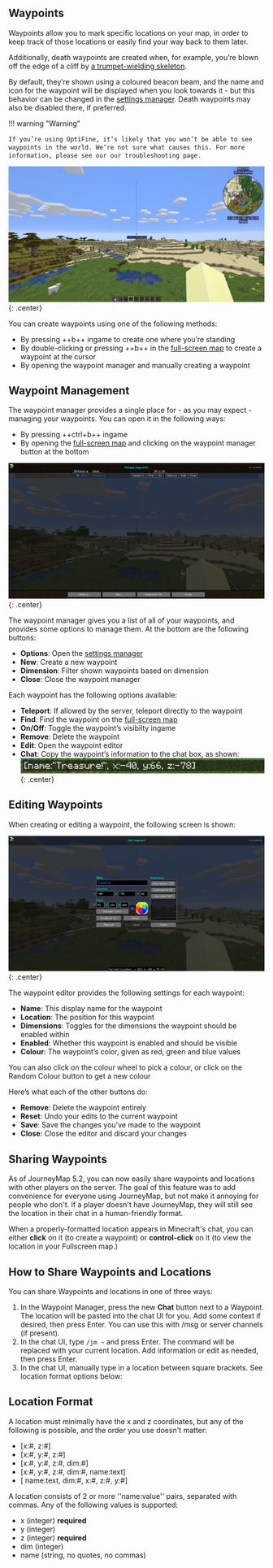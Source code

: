 ## **Waypoints**

Waypoints allow you to mark specific locations on your map, in order to keep track of those locations or easily find your way back to them later.

Additionally, death waypoints are created when, for example, you’re blown off the edge of a cliff by [a trumpet-wielding skeleton](https://www.curseforge.com/minecraft/mc-mods/trumpet-skeleton-redooted).

By default, they’re shown using a coloured beacon beam, and the name and icon for the waypoint will be displayed when you look towards it - but this behavior can be changed in the [settings manager](settings.md). Death waypoints may also be disabled there, if preferred.

!!! warning "Warning"

    If you’re using OptiFine, it’s likely that you won’t be able to see waypoints in the world. We’re not sure what causes this. For more information, please see our our troubleshooting page.

![Waypoint](../img/waypoint.png){: .center}

You can create waypoints using one of the following methods:

- By pressing ++b++ ingame to create one where you’re standing
- By double-clicking or pressing ++b++ in the [full-screen map](full-screen-map.md) to create a waypoint at the cursor
- By opening the waypoint manager and manually creating a waypoint

## **Waypoint Management**

The waypoint manager provides a single place for - as you may expect - managing your waypoints. You can open it in the following ways:

- By pressing ++ctrl+b++ ingame
- By opening the [full-screen map](full-screen-map.md) and clicking on the waypoint manager button at the bottom

![Waypoint-Manager](../img/waypoint-manager.png){: .center}

The waypoint manager gives you a list of all of your waypoints, and provides some options to manage them. At the bottom are the following buttons:

- **Options**: Open the [settings manager](settings.md)
- **New**: Create a new waypoint
- **Dimension**: Filter shown waypoints based on dimension
- **Close**: Close the waypoint manager

Each waypoint has the following options available:

- **Teleport**: If allowed by the server, teleport directly to the waypoint
- **Find**: Find the waypoint on the [full-screen map](full-screen-map.md)
- **On/Off**: Toggle the waypoint’s visibilty ingame
- **Remove**: Delete the waypoint
- **Edit**: Open the waypoint editor
- **Chat**: Copy the waypoint’s information to the chat box, as shown:
![Waypoint-Chat](../img/waypoint-chat.png){: .center}

## **Editing Waypoints**

When creating or editing a waypoint, the following screen is shown:

![Waypoint-Edit](../img/waypoint-edit.png){: .center}

The waypoint editor provides the following settings for each waypoint:

- **Name**: This display name for the waypoint
- **Location**: The position for this waypoint
- **Dimensions**: Toggles for the dimensions the waypoint should be enabled within
- **Enabled**: Whether this waypoint is enabled and should be visible
- **Colour**: The waypoint’s color, given as red, green and blue values

You can also click on the colour wheel to pick a colour, or click on the Random Colour button to get a new colour

Here’s what each of the other buttons do:

- **Remove**: Delete the waypoint entirely
- **Reset**: Undo your edits to the current waypoint
- **Save**: Save the changes you’ve made to the waypoint
- **Close**: Close the editor and discard your changes

## **Sharing Waypoints**

As of JourneyMap 5.2, you can now easily share waypoints and locations with other players on the server. The goal of this feature was to add convenience for everyone using JourneyMap, but not make it annoying for people who don't. If a player doesn't have JourneyMap, they will still see the location in their chat in a human-friendly format.

When a properly-formatted location appears in Minecraft's chat, you can either **click** on it (to create a waypoint) or **control-click** on it (to view the location in your Fullscreen map.)

## **How to Share Waypoints and Locations**

You can share Waypoints and locations in one of three ways:

1. In the Waypoint Manager, press the new **Chat** button next to a Waypoint.  The location will be pasted into the chat UI for you. Add some context if desired, then press Enter.  You can use this with /msg or server channels (if present).
2. In the chat UI, type <code>/jm ~</code> and press Enter.  The command will be replaced with your current location.  Add information or edit as needed, then press Enter.
3. In the chat UI, manually type in a location between square brackets.   See location format options below:

## **Location Format**

A location must minimally have the x and z coordinates, but any of the following is possible, and the order you use doesn't matter:

- [x:#, z:#]
- [x:#, y:#, z:#]
- [x:#, y:#, z:#, dim:#]
- [x:#, y:#, z:#, dim:#, name:text]
- [ name:text, dim:#, x:#, z:#, y:#]

A location consists of 2 or more ''name:value'' pairs, separated with commas.  Any of the following values is supported:

- x (integer) **required**
- y (integer) 
- z (integer) **required**
- dim (integer)
- name (string, no quotes, no commas)
